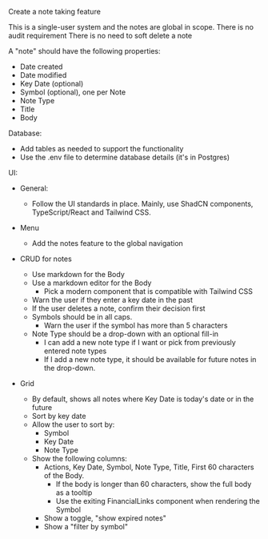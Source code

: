 Create a note taking feature

This is a single-user system and the notes are global in scope.
There is no audit requirement
There is no need to soft delete a note

A "note" should have the following properties:
- Date created
- Date modified
- Key Date (optional)
- Symbol (optional), one per Note
- Note Type
- Title
- Body

Database:
- Add tables as needed to support the functionality
- Use the .env file to determine database details (it's in Postgres)

UI:
- General:
    - Follow the UI standards in place. Mainly, use ShadCN components, TypeScript/React and Tailwind CSS.
    
- Menu
    - Add the notes feature to the global navigation
    
- CRUD for notes
    - Use markdown for the Body
    - Use a markdown editor for the Body
        - Pick a modern component that is compatible with Tailwind CSS
    - Warn the user if they enter a key date in the past
    - If the user deletes a note, confirm their decision first
    - Symbols should be in all caps.
        - Warn the user if the symbol has more than 5 characters
    - Note Type should be a drop-down with an optional fill-in
        - I can add a new note type if I want or pick from previously entered note types
        - If I add a new note type, it should be available for future notes in the drop-down.
        
- Grid
    - By default, shows all notes where Key Date is today's date or in the future
    - Sort by key date
    - Allow the user to sort by:
        - Symbol
        - Key Date
        - Note Type
    - Show the following columns:
        - Actions, Key Date, Symbol, Note Type, Title, First 60 characters of the Body. 
            - If the body is longer than 60 characters, show the full body as a tooltip
            - Use the exiting FinancialLinks component when rendering the Symbol
        - Show a toggle, "show expired notes"
        - Show a "filter by symbol"

        
